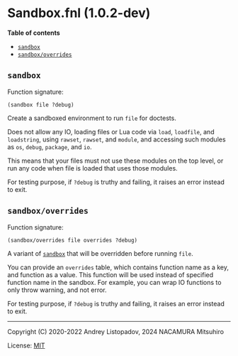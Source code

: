 # Sandbox.fnl (1.0.2-dev)

**Table of contents**

- [`sandbox`](#sandbox)
- [`sandbox/overrides`](#sandboxoverrides)

## `sandbox`
Function signature:

```
(sandbox file ?debug)
```

Create a sandboxed environment to run `file` for doctests.

Does not allow any IO, loading files or Lua code via `load`,
`loadfile`, and `loadstring`, using `rawset`, `rawset`, and `module`,
and accessing such modules as `os`, `debug`, `package`, and `io`.

This means that your files must not use these modules on the top
level, or run any code when file is loaded that uses those modules.

For testing purpose, if `?debug` is truthy and failing, it raises an error
instead to exit.

## `sandbox/overrides`
Function signature:

```
(sandbox/overrides file overrides ?debug)
```

A variant of [`sandbox`](#sandbox) that will be overridden before running `file`.

You can provide an `overrides` table, which contains function name as
a key, and function as a value. This function will be used instead of
specified function name in the sandbox. For example, you can wrap IO
functions to only throw warning, and not error.

For testing purpose, if `?debug` is truthy and failing, it raises an error
instead to exit.


---

Copyright (C) 2020-2022 Andrey Listopadov, 2024 NACAMURA Mitsuhiro

License: [MIT](https://git.sr.ht/~m15a/fnldoc/tree/main/item/LICENSE)


<!-- Generated with Fnldoc 1.0.2-dev
     https://sr.ht/~m15a/fnldoc/ -->

